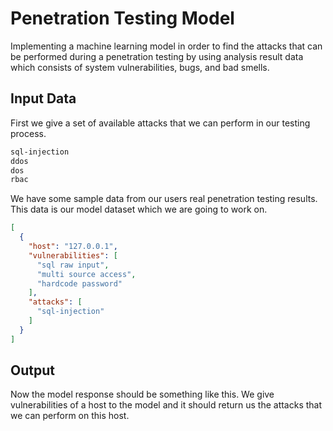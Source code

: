 # Penetration Testing Model

Implementing a machine learning model in order to find the attacks
that can be performed during a penetration testing by using analysis result data
which consists of system vulnerabilities, bugs, and bad smells.

## Input Data

First we give a set of available attacks that we can perform in our testing process.

```txt
sql-injection
ddos
dos
rbac
```

We have some sample data from our users real penetration testing results. This data is our
model dataset which we are going to work on.

```json
[
  {
    "host": "127.0.0.1",
    "vulnerabilities": [
      "sql raw input",
      "multi source access",
      "hardcode password"
    ],
    "attacks": [
      "sql-injection"
    ]
  }
]
```

## Output

Now the model response should be something like this. We give vulnerabilities of a host to the model and
it should return us the attacks that we can perform on this host.
